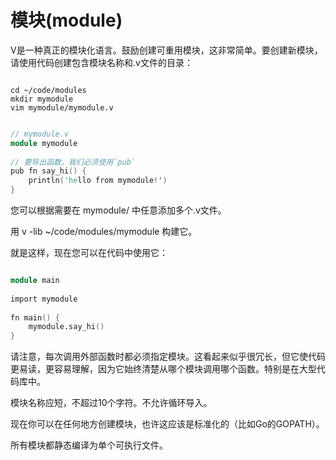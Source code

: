 # 模块(module)

V是一种真正的模块化语言。鼓励创建可重用模块，这非常简单。要创建新模块，请使用代码创建包含模块名称和.v文件的目录：

```shell

cd ~/code/modules
mkdir mymodule
vim mymodule/mymodule.v

```

```v

// mymodule.v
module mymodule
 
// 要导出函数，我们必须使用`pub`
pub fn say_hi() {
    println('hello from mymodule!')
}

```


您可以根据需要在 mymodule/ 中任意添加多个.v文件。

用 v -lib ~/code/modules/mymodule 构建它。

就是这样，现在您可以在代码中使用它：

```v

module main
 
import mymodule
    
fn main() { 
    mymodule.say_hi()
}

```

请注意，每次调用外部函数时都必须指定模块。这看起来似乎很冗长，但它使代码更易读，更容易理解，因为它始终清楚从哪个模块调用哪个函数。特别是在大型代码库中。

模块名称应短，不超过10个字符。不允许循环导入。

现在你可以在任何地方创建模块，也许这应该是标准化的（比如Go的GOPATH）。

所有模块都静态编译为单个可执行文件。


